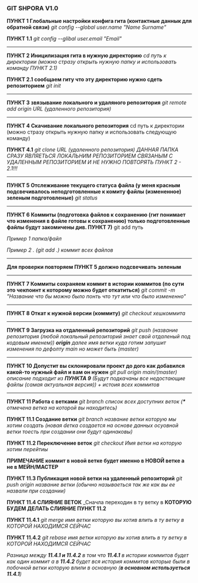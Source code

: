 ### GIT SHPORA V1.0

__ПУНКТ 1 Глобальные настройки конфига гита (контактные даннык для обратной связи)__
_git config --global user.name "Name Surname"_

__ПУНКТ 1.1__
_git config --glibal user.email "Email"_

---

__ПУНКТ 2 Иницилизация гита в нужную директорию__
_cd путь к директории (можно стразу открыть нужную папку и использовать команду ПУНКТ 2.1)_

__ПУНКТ 2.1 сообщаем гиту что эту директорию нужно сдеть репозиторием__
_git init_

---

__ПУНКТ 3 звязывание локального и удаляного репозитория__
_git remote add origin URL (удаленного репозитория)_

---

__ПУНКТ 4 Скачивание локального репозитория__
cd путь к директории (можно стразу открыть нужную папку и использовать следующую команду)

__ПУНКТ 4.1__
_git clone URL (удаленного репозитория) ДАННАЯ ПАПКА СРАЗУ ЯВЛЯЕТЬСЯ ЛОКАЛЬНИМ РЕПОЗИТОРИЕМ СВЯЗАНЫМ С УДАЛЕННЫМ РЕПОЗИТОРИЕМ И НЕ НУЖНО ПОВТОРЯТЬ ПУНКТ 2 - 2.1!!!_

---

__ПУНКТ 5 Отслеживание текущего статуса файла (у меня красным подсвечивалось неподготовленные к комиту файлы (измененное) зеленым подготовленые)__
_git status_

---

__ПУНКТ 6 Коммиты (подготовка файлов к сохранению (гит понимает что изменения в файле готовы к сохранению) только подготовленные файлы будут закомичены див. ПУНКТ 7)__
git add путь 

_Пример 1 папка/файл_ 

_Пример 2 . (git add .) коммит всех файлов_

---

__Для проверки повторяем ПУНКТ 5 должно подсвечивать зеленым__

---

__ПУНКТ 7 Коммиты сохраняем коммит в истории коммитов (по сути это чекпоинт к которому можно будет откатиться)__
_git commit -m "Название что бы можно было понть что тут или что было измененно"_

---

__ПУНКТ 8 Откат к нужной версии (коммиту)__ 
_git checkout хешкоммита_ 

---

__ПУНКТ 9 Загрузка на отдаленный репозиторий__
_git push (название репозитория (любой локальный репозиторий знает свой отдаленый под кодовым именем)) __origin__ далее имя ветки куда готим запушит изменения по дефолту main но может быть (master)_

---

__ПУНКТ 10 Допустит вы склонировали проект до дого как добавился какой-то нужный файл и вам он нужен__
_git pull origin main/(master) описание подходит из __ПУНКТА 9__
(Будут подкачаны все недостающие файлы (самая актуальная версия)) + истоия всех коммитов_

---

__ПУНКТ 11 Работа с ветками__
_git branch список всех доступних веток (__*__ отмечена ветка на которой вы находитесь)_

__ПУНКТ 11.1 Создание ветки__
_git branch название ветки которую мы хотим создать (новая dетка создается на основе данных осyовной ветки тоесть при создании они будут одинаковы)_

__ПУНКТ 11.2 Переключение веток__
_git checkout Имя ветки на которую хотим перейтиы_

__ПРИМЕЧАНИЕ коммит в новой ветке будет именно в НОВОЙ ветке а не в МЕЙН/МАСТЕР__

__ПУНКТ 11.3 Публикация новой ветки на удаленный репозиторий__
_git push origin название ветки (обычно называеться так же как вы ее назвали при создании)_

__ПУНКТ 11.4 СЛИЯНИЕ ВЕТОК__
_Сначла переходин в ту ветку в __КОТОРУЮ БУДЕМ ДЕЛАТЬ СЛИЯНИЕ ПУНКТ 11.2__

__ПУНКТ 11.4.1__ 
_git merge имя ветки которую вы хотив влить в ту ветку в КОТОРОЙ НАХОДИМСЯ СЕЙЧАС_

__ПУНКТ 11.4.2__ 
_git rebase имя ветки которую вы хотив влить в ту ветку в КОТОРОЙ НАХОДИМСЯ СЕЙЧАС_

_Разница между __11.4.1 и 11.4.2__ в том что __11.4.1__ в истории коммитов будет как один коммит а в __11.4.2__ будет вся история коммитов которые были в побочной ветки которую влили в основную (__в основном истользуеться 11.4.1__)_